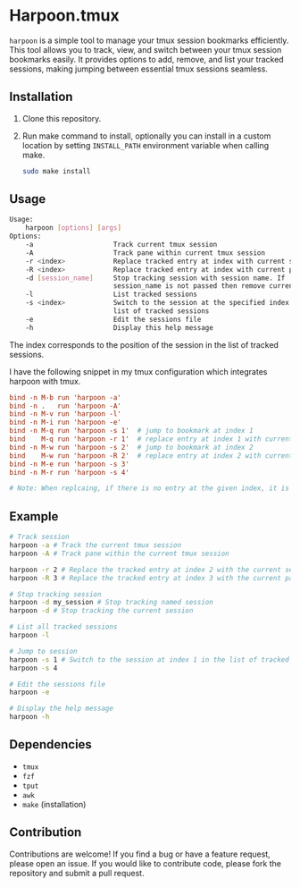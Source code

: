 # Harpoon.tmux

`harpoon` is a simple tool to manage your tmux session bookmarks
efficiently. This tool allows you to track, view, and switch between your tmux
session bookmarks easily. It provides options to add, remove, and list your
tracked sessions, making jumping between essential tmux sessions seamless.

## Installation

1. Clone this repository.
2. Run make command to install, optionally you can install in a custom location
   by setting `INSTALL_PATH` environment variable when calling make.

   ```sh
   sudo make install
   ```

## Usage

```sh
Usage:
    harpoon [options] [args]
Options:
    -a                    Track current tmux session
    -A                    Track pane within current tmux session
    -r <index>            Replace tracked entry at index with current session
    -R <index>            Replace tracked entry at index with current pane within session
    -d [session_name]     Stop tracking session with session name. If
                          session_name is not passed then remove current session
    -l                    List tracked sessions
    -s <index>            Switch to the session at the specified index in the
                          list of tracked sessions
    -e                    Edit the sessions file
    -h                    Display this help message
```

The index corresponds to the position of the session in the list of tracked sessions.

I have the following snippet in my tmux configuration which integrates harpoon
with tmux.

```conf
bind -n M-b run 'harpoon -a'
bind -n .   run 'harpoon -A'
bind -n M-v run 'harpoon -l'
bind -n M-i run 'harpoon -e'
bind -n M-q run 'harpoon -s 1'  # jump to bookmark at index 1
bind    M-q run 'harpoon -r 1'  # replace entry at index 1 with current session
bind -n M-w run 'harpoon -s 2'  # jump to bookmark at index 2
bind    M-w run 'harpoon -R 2'  # replace entry at index 2 with current pane within session
bind -n M-e run 'harpoon -s 3'
bind -n M-r run 'harpoon -s 4'

# Note: When replcaing, if there is no entry at the given index, it is appended to the list instead.
```

## Example

```sh
# Track session
harpoon -a # Track the current tmux session
harpoon -A # Track pane within the current tmux session

harpoon -r 2 # Replace the tracked entry at index 2 with the current session
harpoon -R 3 # Replace the tracked entry at index 3 with the current pane within the session

# Stop tracking session
harpoon -d my_session # Stop tracking named session
harpoon -d # Stop tracking the current session

# List all tracked sessions
harpoon -l

# Jump to session
harpoon -s 1 # Switch to the session at index 1 in the list of tracked sessions
harpoon -s 4

# Edit the sessions file
harpoon -e

# Display the help message
harpoon -h
```

## Dependencies

- `tmux`
- `fzf`
- `tput`
- `awk`
- `make` (installation)

## Contribution

Contributions are welcome! If you find a bug or have a feature request, please
open an issue. If you would like to contribute code, please fork the repository
and submit a pull request.
